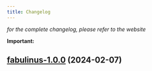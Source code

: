 ```yaml
---
title: Changelog
---
```



*for the complete changelog, please refer to the website*

**Important:**






## [fabulinus-1.0.0](https://github.com/truecharts/charts/compare/fabulinus-0.0.3...fabulinus-1.0.0) (2024-02-07)